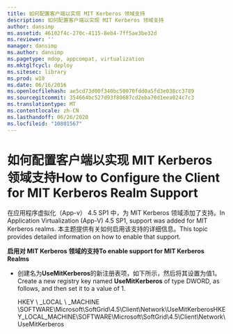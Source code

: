 ```yaml
---
title: 如何配置客户端以实现 MIT Kerberos 领域支持
description: 如何配置客户端以实现 MIT Kerberos 领域支持
author: dansimp
ms.assetid: 46102f4c-270c-4115-8eb4-7ff5ae3be32d
ms.reviewer: ''
manager: dansimp
ms.author: dansimp
ms.pagetype: mdop, appcompat, virtualization
ms.mktglfcycl: deploy
ms.sitesec: library
ms.prod: w10
ms.date: 06/16/2016
ms.openlocfilehash: ae5cd73d00f340bc50070fdd0a5fd3e038cc3789
ms.sourcegitcommit: 354664bc527d93f80687cd2eba70d1eea024c7c3
ms.translationtype: MT
ms.contentlocale: zh-CN
ms.lasthandoff: 06/26/2020
ms.locfileid: "10801567"
---
```

# <span data-ttu-id="afa93-103">如何配置客户端以实现 MIT Kerberos 领域支持</span><span class="sxs-lookup"><span data-stu-id="afa93-103">How to Configure the Client for MIT Kerberos Realm Support</span></span>


<span data-ttu-id="afa93-104">在应用程序虚拟化（App-v） 4.5 SP1 中，为 MIT Kerberos 领域添加了支持。</span><span class="sxs-lookup"><span data-stu-id="afa93-104">In Application Virtualization (App-V) 4.5 SP1, support was added for MIT Kerberos realms.</span></span> <span data-ttu-id="afa93-105">本主题提供有关如何启用该支持的详细信息。</span><span class="sxs-lookup"><span data-stu-id="afa93-105">This topic provides detailed information on how to enable that support.</span></span>

**<span data-ttu-id="afa93-106">启用对 MIT Kerberos 领域的支持</span><span class="sxs-lookup"><span data-stu-id="afa93-106">To enable support for MIT Kerberos Realms</span></span>**

-   <span data-ttu-id="afa93-107">创建名为**UseMitKerberos**的新注册表项，如下所示，然后将其设置为值1。</span><span class="sxs-lookup"><span data-stu-id="afa93-107">Create a new registry key named **UseMitKerberos** of type DWORD, as follows, and then set it to a value of 1.</span></span>

    <span data-ttu-id="afa93-108">HKEY \ _LOCAL \ _MACHINE \\SOFTWARE\\Microsoft\\SoftGrid\\4.5\\Client\\Network\\UseMitKerberos</span><span class="sxs-lookup"><span data-stu-id="afa93-108">HKEY\_LOCAL\_MACHINE\\SOFTWARE\\Microsoft\\SoftGrid\\4.5\\Client\\Network\\UseMitKerberos</span></span>

 

 





